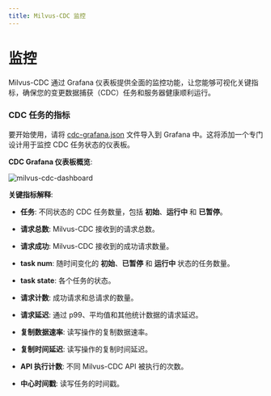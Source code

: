 ```yaml
---
title: Milvus-CDC 监控
---
```


# 监控

Milvus-CDC 通过 Grafana 仪表板提供全面的监控功能，让您能够可视化关键指标，确保您的变更数据捕获（CDC）任务和服务器健康顺利运行。

### CDC 任务的指标

要开始使用，请将 [cdc-grafana.json](https://github.com/zilliztech/milvus-cdc/blob/main/server/configs/cdc-grafana.json) 文件导入到 Grafana 中。这将添加一个专门设计用于监控 CDC 任务状态的仪表板。

__CDC Grafana 仪表板概览__:

![milvus-cdc-dashboard](../..//milvus-cdc-dashboard.png)

__关键指标解释__:

- __任务__: 不同状态的 CDC 任务数量，包括 __初始__、__运行中__ 和 __已暂停__。

- __请求总数__: Milvus-CDC 接收到的请求总数。

- __请求成功__: Milvus-CDC 接收到的成功请求数量。

- __task num__: 随时间变化的 __初始__、__已暂停__ 和 __运行中__ 状态的任务数量。

- __task state__: 各个任务的状态。

- __请求计数__: 成功请求和总请求的数量。

- __请求延迟__: 通过 p99、平均值和其他统计数据的请求延迟。

- __复制数据速率__: 读写操作的复制数据速率。

- __复制时间延迟__: 读写操作的复制时间延迟。

- __API 执行计数__: 不同 Milvus-CDC API 被执行的次数。

- __中心时间戳__: 读写任务的时间戳。